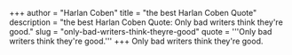 +++
author = "Harlan Coben"
title = "the best Harlan Coben Quote"
description = "the best Harlan Coben Quote: Only bad writers think they're good."
slug = "only-bad-writers-think-theyre-good"
quote = '''Only bad writers think they're good.'''
+++
Only bad writers think they're good.
